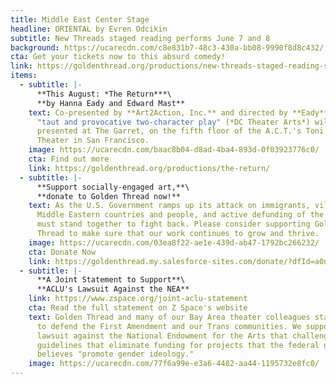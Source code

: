 ```yaml
---
title: Middle East Center Stage
headline: ORIENTAL by Evren Odcikin
subtitle: New Threads staged reading performs June 7 and 8
background: https://ucarecdn.com/c8e831b7-48c3-430a-bb08-9990f8d8c432/
cta: Get your tickets now to this absurd comedy!
link: https://goldenthread.org/productions/new-threads-staged-reading-series-2025/
items:
  - subtitle: |-
      **This August: *T﻿he Return***\
      **by Hanna Eady and Edward Mast**
    text: C﻿o-presented by **Art2Action, Inc.** and directed by **E﻿ady**, this
      "taut and provocative two-character play" (*DC Theater Arts*) will be
      presented at The Garret, on the fifth floor of the A.C.T.'s Toni Rembe
      Theater in San Francisco.
    image: https://ucarecdn.com/baac8b04-d8ad-4ba4-893d-0f03923776c0/
    cta: Find out more
    link: https://goldenthread.org/productions/the-return/
  - subtitle: |-
      **S﻿upport socially-engaged art,**\
      **d﻿onate to Golden Thread now!**
    text: A﻿s the U.S. Government ramps up its attack on immigrants, vilification of
      Middle Eastern countries and people, and a﻿ctive defunding of the Arts, we
      must stand together to fight back. Please consider supporting Golden
      Thread to make sure that our work continues to grow and thrive.
    image: https://ucarecdn.com/03ea8f22-ae1e-439d-ab47-1792bc266232/
    cta: Donate Now
    link: https://goldenthread.my.salesforce-sites.com/donate/?dfId=a0n3Z00000tn4RsQAI
  - subtitle: |-
      **A﻿ Joint Statement to Support**\
      **ACLU's Lawsuit Against the NEA**
    link: https://www.zspace.org/joint-aclu-statement
    cta: Read the full statement on Z Space's website
    text: G﻿olden Thread and many of our Bay Area theater colleagues stand together
      to defend the First Amendment and our Trans communities. We support ACLU's
      lawsuit against the National Endowment for the Arts that challenges new
      guidelines that eliminate funding for projects that the federal government
      believes "promote gender ideology."
    image: https://ucarecdn.com/77f6a99e-e3a6-4482-aa44-1195732e8fc0/
---
```

